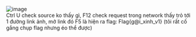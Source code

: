 ![image](https://user-images.githubusercontent.com/62832067/149931602-31ccfbcf-1b3d-4a58-b401-00fea5060a9b.png)
<br> Ctrl U check source ko thấy gì, F12 check request trong network thấy trỏ tới 1 đường link ảnh, mở link đó F5 là hiện ra flag: Flag{g@i_xinh_v1} (tôi rất cố gắng chụp flag nhưng éo thể được)

